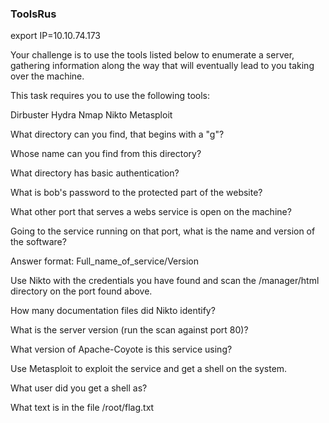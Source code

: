 ### ToolsRus

export IP=10.10.74.173

Your challenge is to use the tools listed below to enumerate a server, gathering information along the way that will eventually lead to you taking over the machine.

This task requires you to use the following tools:

Dirbuster
Hydra
Nmap
Nikto
Metasploit

What directory can you find, that begins with a "g"?




Whose name can you find from this directory?


What directory has basic authentication?




What is bob's password to the protected part of the website?



What other port that serves a webs service is open on the machine?



Going to the service running on that port, what is the name and version of the software?

Answer format: Full_name_of_service/Version


Use Nikto with the credentials you have found and scan the /manager/html directory on the port found above.

How many documentation files did Nikto identify?


What is the server version (run the scan against port 80)?



What version of Apache-Coyote is this service using?



Use Metasploit to exploit the service and get a shell on the system.

What user did you get a shell as?



What text is in the file /root/flag.txt
